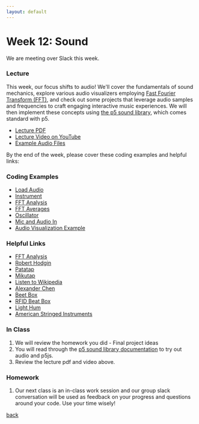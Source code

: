 ```yaml
---
layout: default
---
```


# Week 12: Sound

We are meeting over Slack this week.

### Lecture
This week, our focus shifts to audio! We'll cover the fundamentals of sound mechanics, explore various audio visualizers employing [Fast Fourier Transform (FFT)](http://en.wikipedia.org/wiki/Fast_Fourier_transform), and check out some projects that leverage audio samples and frequencies to craft engaging interactive music experiences. We will then implement these concepts using [the p5 sound library](https://p5js.org/reference/#/libraries/p5.sound), which comes standard with p5.

- [Lecture PDF](https://teaching-files.s3.us-east-2.amazonaws.com/creativecoding/lectures/creativecoding_week12.pdf)
- [Lecture Video on YouTube](https://youtu.be/Iep6ZWtf4o8)
- [Example Audio Files](https://teaching-files.s3.us-east-2.amazonaws.com/creativecoding/lectures/audio_downloads.zip)

By the end of the week, please cover these coding examples and helpful links:

### Coding Examples

- [Load Audio](https://editor.p5js.org/dannewoo/sketches/jtFYtcfpp)
- [Instrument](https://editor.p5js.org/dannewoo/sketches/SJdko83Tu)
- [FFT Analysis](https://editor.p5js.org/dannewoo/sketches/c4Zf8oBPW)
- [FFT Averages](https://editor.p5js.org/dannewoo/sketches/u3qoypo-M)
- [Oscillator](https://editor.p5js.org/dannewoo/sketches/dweiLLdoR)
- [Mic and Audio In](https://editor.p5js.org/dannewoo/sketches/4jAhcqMff)
- [Audio Visualization Example](https://editor.p5js.org/dannewoo/sketches/yjaFzXQEQ)

### Helpful Links ###

- [FFT Analysis](http://en.wikipedia.org/wiki/Fast_Fourier_transform)
- [Robert Hodgin](http://roberthodgin.com/)
- [Patatap](http://www.patatap.com/)
- [Mikutap](https://aidn.jp/mikutap/)
- [Listen to Wikipedia](http://listen.hatnote.com/)
- [Alexander Chen](http://www.chenalexander.com/)
- [Beet Box](https://vimeo.com/55658574)
- [RFID Beat Box](https://vimeo.com/33581984)
- [Light Hum](https://vimeo.com/55479816)
- [American Stringed Instruments](http://dannewoo.com/old-website/americanstringedinstruments/)
  
### In Class
1. We will review the homework you did - Final project ideas
2. You will read through the [p5 sound library documentation](https://p5js.org/reference/#/libraries/p5.sound) to try out audio and p5js.
3. Review the lecture pdf and video above.

### Homework 

1. Our next class is an in-class work session and our group slack conversation will be used as feedback on your progress and questions around your code. Use your time wisely!

[back](./)
